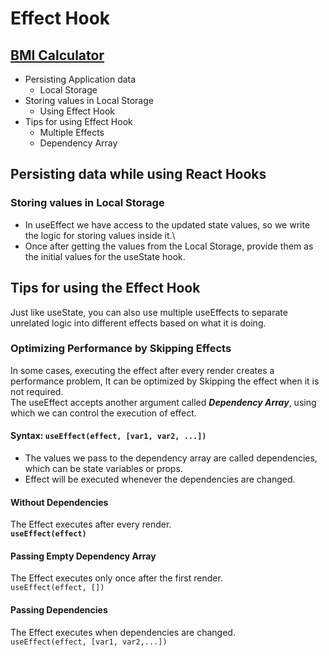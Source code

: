 # Effect Hook
## [BMI Calculator](https://sspbmical.ccbp.tech/)
- Persisting Application data
  - Local Storage
- Storing values in Local Storage
  - Using Effect Hook
- Tips for using Effect Hook
  - Multiple Effects
  - Dependency Array

## Persisting data while using React Hooks
### Storing values in Local Storage
- In useEffect we have access to the updated state values, so we write the logic for storing values inside it.\
- Once after getting the values from the Local Storage, provide them as the initial values for the useState hook.

## Tips for using the Effect Hook
Just like useState, you can also use multiple useEffects to separate unrelated logic into different effects based on what it is doing.

### Optimizing Performance by Skipping Effects
In some cases, executing the effect after every render creates a performance problem, It can be optimized by Skipping the effect when it is not required.\
The useEffect accepts another argument called ***Dependency Array***, using which we can control the execution of effect.
#### Syntax: `useEffect(effect, [var1, var2, ...])`
- The values we pass to the dependency array are called dependencies, which can be state variables or props.
- Effect will be executed whenever the dependencies are changed.
#### Without Dependencies
The Effect executes after every render.\
**`useEffect(effect)`**
#### Passing Empty Dependency Array
The Effect executes only once after the first render.\
`useEffect(effect, [])`
#### Passing Dependencies
The Effect executes when dependencies are changed.\
`useEffect(effect, [var1, var2,...])`





